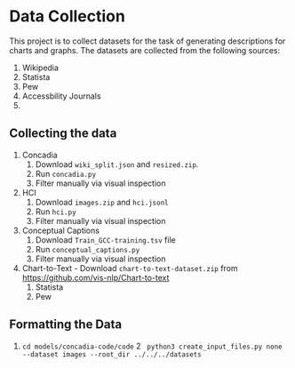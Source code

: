 # Data Collection
This project is to collect datasets for the task of generating descriptions for charts and graphs. 
The datasets are collected from the following sources:
1. Wikipedia
2. Statista
3. Pew
4. Accessbility Journals
5. 
## Collecting the data
1. Concadia
    1. Download `wiki_split.json` and `resized.zip`. 
    2. Run `concadia.py`
    3. Filter manually via visual inspection
2. HCI
    1. Download `images.zip` and `hci.jsonl`
    2. Run `hci.py`
    3. Filter manually via visual inspection
3. Conceptual Captions
    1. Download `Train_GCC-training.tsv` file
    2. Run `conceptual_captions.py`
    3. Filter manually via visual inspection
4. Chart-to-Text - Download `chart-to-text-dataset.zip` from https://github.com/vis-nlp/Chart-to-text
    1. Statista
    2. Pew
## Formatting the Data
1. `cd models/concadia-code/code`
2 ` python3 create_input_files.py none --dataset images --root_dir ../../../datasets`